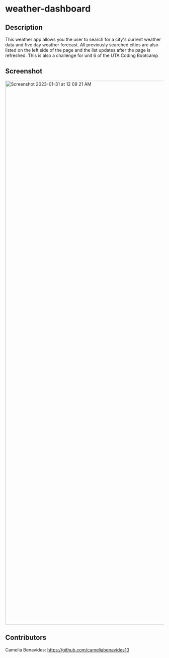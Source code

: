 # weather-dashboard

## Description 
This weather app allows you the user to search for a city's current weather data and five day weather forecast. All previously searched cities are also listed on the left side of the page and the list updates after the page is refreshed. This is also a challenge for unit 6 of the UTA Coding Bootcamp

## Screenshot
<img width="1728" alt="Screenshot 2023-01-31 at 12 09 21 AM" src="https://user-images.githubusercontent.com/67513942/215681017-c4bcc419-9180-4e46-86cc-d383c751fc2b.png">

## Contributors
Camelia Benavides: https://github.com/cameliabenavides10
